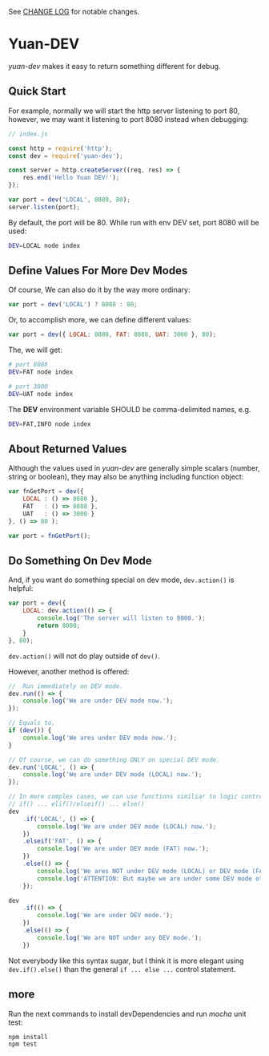 See [CHANGE LOG](./CHANGELOG.md) for notable changes.

#	Yuan-DEV

*yuan-dev* makes it easy to return something different for debug.

## Quick Start

For example, normally we will start the http server listening to port 80, however, we may want it listening to port 8080 instead when debugging:

```javascript
// index.js

const http = require('http');
const dev = require('yuan-dev');

const server = http.createServer((req, res) => {
	res.end('Hello Yuan DEV!');
});

var port = dev('LOCAL', 8080, 80);
server.listen(port);
```

By default, the port will be 80. While run with env DEV set, port 8080 will be used:

```bash
DEV=LOCAL node index
```

##	Define Values For More Dev Modes

Of course, We can also do it by the way more ordinary:

```javascript
var port = dev('LOCAL') ? 8080 : 80;
```

Or, to accomplish more, we can define different values:

```javascript
var port = dev({ LOCAL: 8080, FAT: 8088, UAT: 3000 }, 80);
```

The, we will get:

```bash
# port 8088
DEV=FAT node index

# port 3000
DEV=UAT node index
```

The __DEV__ environment variable SHOULD be comma-delimited names, e.g.
```bash
DEV=FAT,INFO node index
```

##	About Returned Values

Although the values used in *yuan-dev*  are generally simple scalars (number, string or boolean), they may also be anything including function object:

```javascript
var fnGetPort = dev({
	LOCAL : () => 8080 },
	FAT   : () => 8088 },
	UAT   : () => 3000 }
}, () => 80 );

var port = fnGetPort();
```

##	Do Something On Dev Mode

And, if you want do something special on dev mode, ```dev.action()``` is helpful:

```javascript
var port = dev({
	LOCAL: dev.action(() => {
		console.log('The server will listen to 8080.');
		return 8080;
	}
}, 80);
```

```dev.action()``` will not do play outside of ```dev()```.

However, another method is offered:

```javascript
//  Run immediately on DEV mode.
dev.run(() => {
	console.log('We are under DEV mode now.');
});

// Equals to,
if (dev()) {
	console.log('We ares under DEV mode now.');
}

// Of course, we can do something ONLY on special DEV mode.
dev.run('LOCAL', () => {
	console.log('We are under DEV mode (LOCAL) now.');
});

// In more complex cases, we can use functions similiar to logic control statements.
// if() ... elif()/elseif() ... else()
dev
	.if('LOCAL', () => {
		console.log('We are under DEV mode (LOCAL) now.');
	})
	.elseif('FAT', () => {
		console.log('We are under DEV mode (FAT) now.');
	})
	.else(() => {
		console.log('We ares NOT under DEV mode (LOCAL) or DEV mode (FAT) now.');
		console.log('ATTENTION: But maybe we are under some DEV mode other than LOCAL or FAT.');
	});

dev
	.if(() => {
		console.log('We are under DEV mode.');
	})
	.else(() => {
		console.log('We are NOT under any DEV mode.');
	})
```

Not everybody like this syntax sugar, but I think it is more elegant using ```dev.if().else()``` than the general ```if ... else ...``` control statement.

##	more

Run the next commands to install devDependencies and run *mocha* unit test:
```bash
npm install
npm test
```
